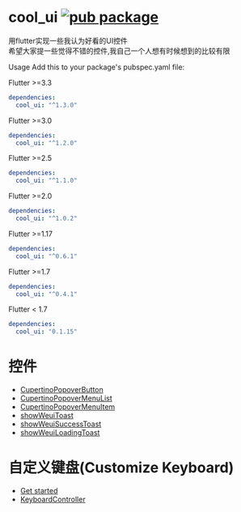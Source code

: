 # cool_ui [![pub package](https://img.shields.io/pub/v/cool_ui.svg)](https://pub.dartlang.org/packages/cool_ui)

用flutter实现一些我认为好看的UI控件</br>
希望大家提一些觉得不错的控件,我自己一个人想有时候想到的比较有限


Usage Add this to your package's pubspec.yaml file: 

Flutter >=3.3
``` yaml
dependencies:
  cool_ui: "^1.3.0"
```

Flutter >=3.0
``` yaml
dependencies:
  cool_ui: "^1.2.0"
```

Flutter >=2.5
``` yaml
dependencies:
  cool_ui: "^1.1.0"
```


Flutter >=2.0
``` yaml
dependencies:
  cool_ui: "^1.0.2"
```

Flutter >=1.17
``` yaml
dependencies:
  cool_ui: "^0.6.1"
```

Flutter >=1.7
``` yaml
dependencies:
  cool_ui: "^0.4.1"
```

Flutter < 1.7
``` yaml
dependencies:
  cool_ui: "0.1.15"
```


# 控件

- [CupertinoPopoverButton](documents/popover.md#CupertinoPopoverButton)
- [CupertinoPopoverMenuList](documents/popover.md#CupertinoPopoverMenuList)
- [CupertinoPopoverMenuItem](documents/popover.md#CupertinoPopoverMenuItem)
- [showWeuiToast](documents/weui_toast.md#showWeuiToast)
- [showWeuiSuccessToast](documents/weui_toast.md#showWeuiSuccessToast)
- [showWeuiLoadingToast](documents/weui_toast.md#showWeuiLoadingToast)


# 自定义键盘(Customize Keyboard)

- [Get started](documents/custom_keyboard.md#Step1)
- [KeyboardController](documents/custom_keyboard.md#KeyboardController)
